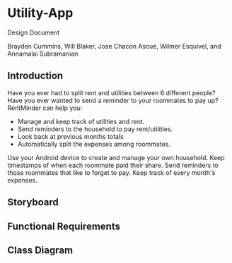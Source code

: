 # Utility-App
Design Document  
  
Brayden Cummins, Will Blaker, Jose Chacon Ascue, Wilmer Esquivel, and Annamalai Subramanian

## Introduction
Have you ever had to split rent and utilities between 6 different people? Have you ever wanted to send a reminder to your roommates to pay up? RentMinder can help you:
  
* Manage and keep track of utilities and rent.
* Send reminders to the household to pay rent/utilities.
* Look back at previous months totals
* Automatically split the expenses among roommates.
  
Use your Android device to create and manage your own household. Keep timestamps of when each roommate paid their share. Send reminders to those roommates that like to forget to pay. Keep track of every month's expenses.
## Storyboard

## Functional Requirements

## Class Diagram
